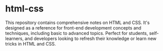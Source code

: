 # html-css
This repository contains comprehensive notes on HTML and CSS. It's designed as a reference for front-end development concepts and techniques, including basic to advanced topics. Perfect for students, self-learners, and developers looking to refresh their knowledge or learn new tricks in HTML and CSS.
